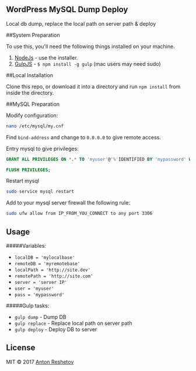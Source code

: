 ## WordPress MySQL Dump Deploy

Local db dump, replace the local path on server path & deploy

##System Preparation

To use this, you'll need the following things installed on your machine.

1. [NodeJs](http://nodejs.org/) - use the installer.
2. [GulpJS](https://github.com/gulpjs/gulp) - `$ npm install -g gulp` (mac users may need sudo)

##Local Installation

Clone this repo, or download it into a directory and run `npm install` from inside the directory.

##MySQL Preparation

Modify configuration:

```bash
nano /etc/mysql/my.cnf
```
Find `bind-address` and change to `0.0.0.0` to give remote access.


Entry mysql to give privileges: 

```sql
GRANT ALL PRIVILEGES ON *.* TO 'myuser'@'%'IDENTIFIED BY 'mypassword' WITH GRANT OPTION;

FLUSH PRIVILEGES;
```

Restart mysql

```bash
sudo service mysql restart
```

Add to your mysql server firewall the following rule:

```bash
sudo ufw allow from IP_FROM_YOU_CONNECT to any port 3306
```



## Usage

#####Variables:

* `localDB = 'mylocalbase'`
* `remoteDB = 'myremotebase'`
* `localPath = 'http://site.dev'`
* `remotePath = 'http://site.com'`
* `server = 'server IP'`
* `user = 'myuser'`
* `pass = 'mypassword'`

#####Gulp tasks:

* `gulp dump` - Dump DB
* `gulp replace` - Replace local path on server path
* `gulp deploy` - Deploy DB to server


## License
MIT © 2017 [Anton Reshetov](http://web.antonreshetov.com)


